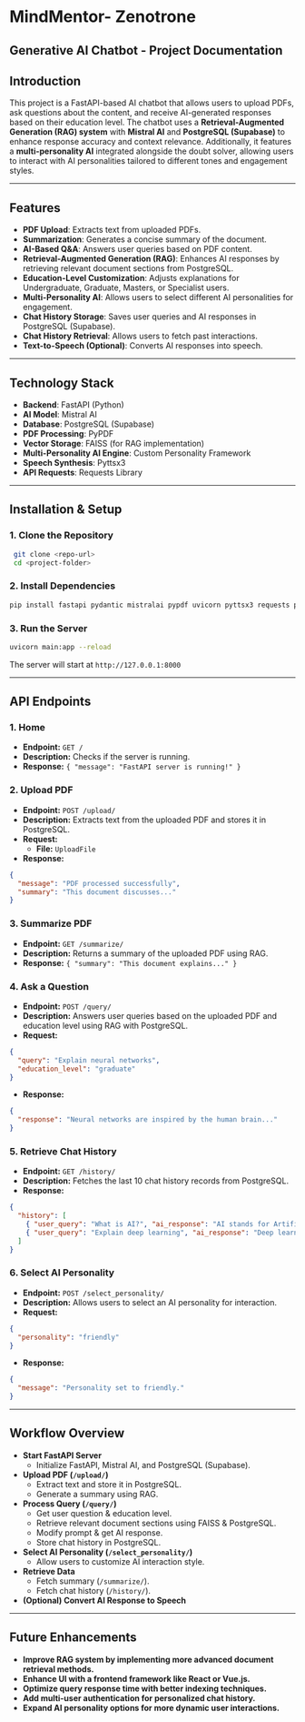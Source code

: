 # **MindMentor- Zenotrone**
## **Generative AI Chatbot - Project Documentation**

## **Introduction**
This project is a FastAPI-based AI chatbot that allows users to upload PDFs, ask questions about the content, and receive AI-generated responses based on their education level. The chatbot uses a **Retrieval-Augmented Generation (RAG) system** with **Mistral AI** and **PostgreSQL (Supabase)** to enhance response accuracy and context relevance. Additionally, it features a **multi-personality AI** integrated alongside the doubt solver, allowing users to interact with AI personalities tailored to different tones and engagement styles.

---

## **Features**
- **PDF Upload**: Extracts text from uploaded PDFs.
- **Summarization**: Generates a concise summary of the document.
- **AI-Based Q&A**: Answers user queries based on PDF content.
- **Retrieval-Augmented Generation (RAG)**: Enhances AI responses by retrieving relevant document sections from PostgreSQL.
- **Education-Level Customization**: Adjusts explanations for Undergraduate, Graduate, Masters, or Specialist users.
- **Multi-Personality AI**: Allows users to select different AI personalities for engagement.
- **Chat History Storage**: Saves user queries and AI responses in PostgreSQL (Supabase).
- **Chat History Retrieval**: Allows users to fetch past interactions.
- **Text-to-Speech (Optional)**: Converts AI responses into speech.

---

## **Technology Stack**
- **Backend**: FastAPI (Python)
- **AI Model**: Mistral AI
- **Database**: PostgreSQL (Supabase)
- **PDF Processing**: PyPDF
- **Vector Storage**: FAISS (for RAG implementation)
- **Multi-Personality AI Engine**: Custom Personality Framework
- **Speech Synthesis**: Pyttsx3
- **API Requests**: Requests Library

---

## **Installation & Setup**
### **1. Clone the Repository**
```bash
 git clone <repo-url>
 cd <project-folder>
```

### **2. Install Dependencies**
```bash
pip install fastapi pydantic mistralai pypdf uvicorn pyttsx3 requests python-dotenv faiss psycopg2
```

### **3. Run the Server**
```bash
uvicorn main:app --reload
```

The server will start at `http://127.0.0.1:8000`

---

## **API Endpoints**
### **1. Home**
- **Endpoint:** `GET /`
- **Description:** Checks if the server is running.
- **Response:** `{ "message": "FastAPI server is running!" }`

### **2. Upload PDF**
- **Endpoint:** `POST /upload/`
- **Description:** Extracts text from the uploaded PDF and stores it in PostgreSQL.
- **Request:**
  - **File:** `UploadFile`
- **Response:**
```json
{
  "message": "PDF processed successfully",
  "summary": "This document discusses..."
}
```

### **3. Summarize PDF**
- **Endpoint:** `GET /summarize/`
- **Description:** Returns a summary of the uploaded PDF using RAG.
- **Response:** `{ "summary": "This document explains..." }`

### **4. Ask a Question**
- **Endpoint:** `POST /query/`
- **Description:** Answers user queries based on the uploaded PDF and education level using RAG with PostgreSQL.
- **Request:**
```json
{
  "query": "Explain neural networks",
  "education_level": "graduate"
}
```
- **Response:**
```json
{
  "response": "Neural networks are inspired by the human brain..."
}
```

### **5. Retrieve Chat History**
- **Endpoint:** `GET /history/`
- **Description:** Fetches the last 10 chat history records from PostgreSQL.
- **Response:**
```json
{
  "history": [
    { "user_query": "What is AI?", "ai_response": "AI stands for Artificial Intelligence..." },
    { "user_query": "Explain deep learning", "ai_response": "Deep learning is a subset of machine learning..." }
  ]
}
```

### **6. Select AI Personality**
- **Endpoint:** `POST /select_personality/`
- **Description:** Allows users to select an AI personality for interaction.
- **Request:**
```json
{
  "personality": "friendly"
}
```
- **Response:**
```json
{
  "message": "Personality set to friendly."
}
```

---

## **Workflow Overview**
- **Start FastAPI Server**
  - Initialize FastAPI, Mistral AI, and PostgreSQL (Supabase).
- **Upload PDF (`/upload/`)**
  - Extract text and store it in PostgreSQL.
  - Generate a summary using RAG.
- **Process Query (`/query/`)**
  - Get user question & education level.
  - Retrieve relevant document sections using FAISS & PostgreSQL.
  - Modify prompt & get AI response.
  - Store chat history in PostgreSQL.
- **Select AI Personality (`/select_personality/`)**
  - Allow users to customize AI interaction style.
- **Retrieve Data**
  - Fetch summary (`/summarize/`).
  - Fetch chat history (`/history/`).
- **(Optional) Convert AI Response to Speech**

---

## **Future Enhancements**
- **Improve RAG system by implementing more advanced document retrieval methods.**
- **Enhance UI with a frontend framework like React or Vue.js.**
- **Optimize query response time with better indexing techniques.**
- **Add multi-user authentication for personalized chat history.**
- **Expand AI personality options for more dynamic user interactions.**
